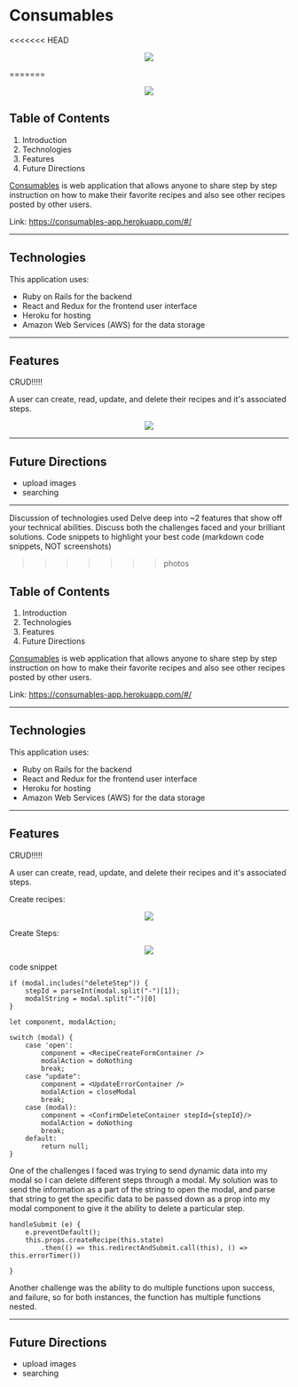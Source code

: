 # Consumables 
<<<<<<< HEAD

<p align="center">
    <img src ="https://github.com/kzed-1/images/blob/master/website-screenshot.png?raw=true"/>
</p>
=======

<p align="center">
    <img src = "app/assets/images/website-screenshot.png"/>
</p>


## Table of Contents
1. Introduction 
2. Technologies
3. Features
4. Future Directions

[Consumables](https://consumables-app.herokuapp.com/#/) is web application that allows anyone to share step by step instruction on how to make their favorite recipes and also see other recipes posted by other users. 

Link: https://consumables-app.herokuapp.com/#/

---

## Technologies 
This application uses:

* Ruby on Rails for the backend 
* React and Redux for the frontend user interface 
* Heroku for hosting
* Amazon Web Services (AWS) for the data storage

---

## Features 

CRUD!!!!! 

A user can create, read, update, and delete their recipes and it's associated steps.

<p align="center">
    <img src = "app/assets/images/steps.png"/>
</p>

---

## Future Directions

* upload images 
* searching

---



Discussion of technologies used
Delve deep into ~2 features that show off your technical abilities. Discuss both the challenges faced and your brilliant solutions.
Code snippets to highlight your best code (markdown code snippets, NOT screenshots)



>>>>>>> photos


## Table of Contents
1. Introduction 
2. Technologies
3. Features
4. Future Directions

[Consumables](https://consumables-app.herokuapp.com/#/) is web application that allows anyone to share step by step instruction on how to make their favorite recipes and also see other recipes posted by other users. 

Link: https://consumables-app.herokuapp.com/#/

---

## Technologies 
This application uses:

* Ruby on Rails for the backend 
* React and Redux for the frontend user interface 
* Heroku for hosting
* Amazon Web Services (AWS) for the data storage

---

## Features 

CRUD!!!!! 

A user can create, read, update, and delete their recipes and it's associated steps.

Create recipes:

<p align="center">
    <img src = "https://github.com/kzed-1/images/blob/master/create_recipe.png?raw=true"/>
</p>

Create Steps:

<p align="center">
    <img src = "https://github.com/kzed-1/images/blob/master/steps.png?raw=true"/>
</p>

code snippet

    if (modal.includes("deleteStep")) {
        stepId = parseInt(modal.split("-")[1]);
        modalString = modal.split("-")[0]
    }

    let component, modalAction;

    switch (modal) {
        case 'open':
            component = <RecipeCreateFormContainer />
            modalAction = doNothing
            break;
        case "update":
            component = <UpdateErrorContainer />
            modalAction = closeModal
            break;
        case (modal):
            component = <ConfirmDeleteContainer stepId={stepId}/>
            modalAction = doNothing
            break;
        default:
            return null;
    }

One of the challenges I faced was trying to send dynamic data into my modal so I can delete different steps through a modal. My solution was to send the information as a part of the string to open the modal, and parse that string to get the specific data to be passed down as a prop into my modal component to give it the ability to delete a particular step.

    handleSubmit (e) {
        e.preventDefault();
        this.props.createRecipe(this.state)
            .then(() => this.redirectAndSubmit.call(this), () => this.errorTimer())
        
    }

Another challenge was the ability to do multiple functions upon success, and failure, so for both instances, the function has multiple functions nested. 



---

## Future Directions

* upload images 
* searching







